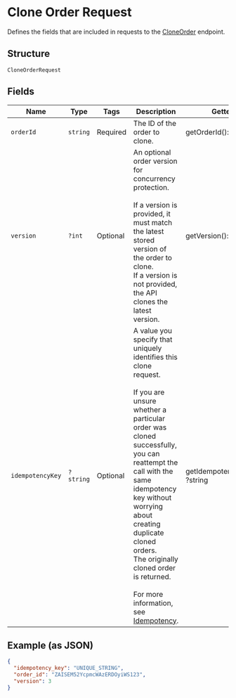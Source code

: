 
# Clone Order Request

Defines the fields that are included in requests to the
[CloneOrder](/doc/apis/orders.md#clone-order) endpoint.

## Structure

`CloneOrderRequest`

## Fields

| Name | Type | Tags | Description | Getter | Setter |
|  --- | --- | --- | --- | --- | --- |
| `orderId` | `string` | Required | The ID of the order to clone. | getOrderId(): string | setOrderId(string orderId): void |
| `version` | `?int` | Optional | An optional order version for concurrency protection.<br><br>If a version is provided, it must match the latest stored version of the order to clone.<br>If a version is not provided, the API clones the latest version. | getVersion(): ?int | setVersion(?int version): void |
| `idempotencyKey` | `?string` | Optional | A value you specify that uniquely identifies this clone request.<br><br>If you are unsure whether a particular order was cloned successfully,<br>you can reattempt the call with the same idempotency key without<br>worrying about creating duplicate cloned orders.<br>The originally cloned order is returned.<br><br>For more information, see [Idempotency](https://developer.squareup.com/docs/basics/api101/idempotency). | getIdempotencyKey(): ?string | setIdempotencyKey(?string idempotencyKey): void |

## Example (as JSON)

```json
{
  "idempotency_key": "UNIQUE_STRING",
  "order_id": "ZAISEM52YcpmcWAzERDOyiWS123",
  "version": 3
}
```

